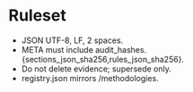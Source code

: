 # Ruleset
- JSON UTF-8, LF, 2 spaces.
- META must include audit_hashes.{sections_json_sha256,rules_json_sha256}.
- Do not delete evidence; supersede only.
- registry.json mirrors /methodologies.
